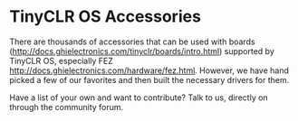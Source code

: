 # TinyCLR OS Accessories

There are thousands of accessories that can be used with boards (http://docs.ghielectronics.com/tinyclr/boards/intro.html) supported by TinyCLR OS, especially FEZ http://docs.ghielectronics.com/hardware/fez.html. However, we have hand picked a few of our favorites and then built the necessary drivers for them.

Have a list of your own and want to contribute? Talk to us, directly on through the community forum.
